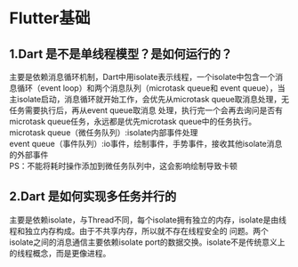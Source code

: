 # Flutter基础
## 1.Dart 是不是单线程模型？是如何运行的？
主要是依赖消息循环机制，Dart中用isolate表示线程，一个isolate中包含一个消息循环（event loop）和两个消息队列（microtask queue和
event queue），当主isolate启动，消息循环就开始工作，会优先从microtask queue取消息处理，无任务需要执行后，再从event queue取消息
处理，执行完一个会再去询问是否有microtask queue任务，永远都是优先microtask queue中的任务执行。</br>
microtask queue（微任务队列）:isolate内部事件处理</br>
event queue（事件队列）:io事件，绘制事件，手势事件，接收其他isolate消息的外部事件</br>
PS：不能将耗时操作添加到微任务队列中，这会影响绘制导致卡顿

## 2.Dart 是如何实现多任务并行的
主要是依赖isolate，与Thread不同，每个isolate拥有独立的内存，isolate是由线程和独立内存构成。由于不共享内存，所以就不存在线程安全的
问题。两个isolate之间的消息通信主要依赖isolate port的数据交换。isolate不是传统意义上的线程概念，而是更像进程。
